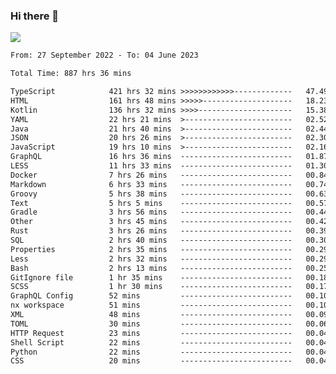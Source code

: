 ### Hi there 👋

<!--<a href="https://github.com/search?o=desc&q=author%3Abushiyi&s=committer-date&type=Commits">-->
<!--    <img align="center" height = "178" src="https://github-readme-stats.vercel.app/api?username=bushiyi&count_private=true&show_icons=true&theme=noctis_minimus&hide=contribs&include_all_commits=true" />-->
<!--</a>-->
<!--<a href="https://github.com/bushiyi?tab=repositories">-->
<!--    <img align="center" height = "178" src="https://github-readme-stats.vercel.app/api/top-langs/?username=bushiyi&count_private=true&theme=noctis_minimus" />-->
<!--</a>-->
 
<!-- [![Ashutosh's github activity graph](https://activity-graph.herokuapp.com/graph?username=bushiyi&theme=react&bg_color=1B2932&point=698B69&line=698B69)](https://github.com/ashutosh00710/github-readme-activity-graph)
 -->


![](https://raw.githubusercontent.com/bushiyi/bushiyi/master/assets/github-contribution-grid-snake.svg)

<!--START_SECTION:waka-->

```txt
From: 27 September 2022 - To: 04 June 2023

Total Time: 887 hrs 36 mins

TypeScript            421 hrs 32 mins >>>>>>>>>>>>-------------   47.49 %
HTML                  161 hrs 48 mins >>>>>--------------------   18.23 %
Kotlin                136 hrs 32 mins >>>>---------------------   15.38 %
YAML                  22 hrs 21 mins  >------------------------   02.52 %
Java                  21 hrs 40 mins  >------------------------   02.44 %
JSON                  20 hrs 26 mins  >------------------------   02.30 %
JavaScript            19 hrs 10 mins  >------------------------   02.16 %
GraphQL               16 hrs 36 mins  -------------------------   01.87 %
LESS                  11 hrs 33 mins  -------------------------   01.30 %
Docker                7 hrs 26 mins   -------------------------   00.84 %
Markdown              6 hrs 33 mins   -------------------------   00.74 %
Groovy                5 hrs 38 mins   -------------------------   00.63 %
Text                  5 hrs 5 mins    -------------------------   00.57 %
Gradle                3 hrs 56 mins   -------------------------   00.44 %
Other                 3 hrs 45 mins   -------------------------   00.42 %
Rust                  3 hrs 26 mins   -------------------------   00.39 %
SQL                   2 hrs 40 mins   -------------------------   00.30 %
Properties            2 hrs 35 mins   -------------------------   00.29 %
Less                  2 hrs 32 mins   -------------------------   00.29 %
Bash                  2 hrs 13 mins   -------------------------   00.25 %
GitIgnore file        1 hr 35 mins    -------------------------   00.18 %
SCSS                  1 hr 30 mins    -------------------------   00.17 %
GraphQL Config        52 mins         -------------------------   00.10 %
nx workspace          51 mins         -------------------------   00.10 %
XML                   48 mins         -------------------------   00.09 %
TOML                  30 mins         -------------------------   00.06 %
HTTP Request          23 mins         -------------------------   00.04 %
Shell Script          22 mins         -------------------------   00.04 %
Python                22 mins         -------------------------   00.04 %
CSS                   20 mins         -------------------------   00.04 %
```

<!--END_SECTION:waka-->

